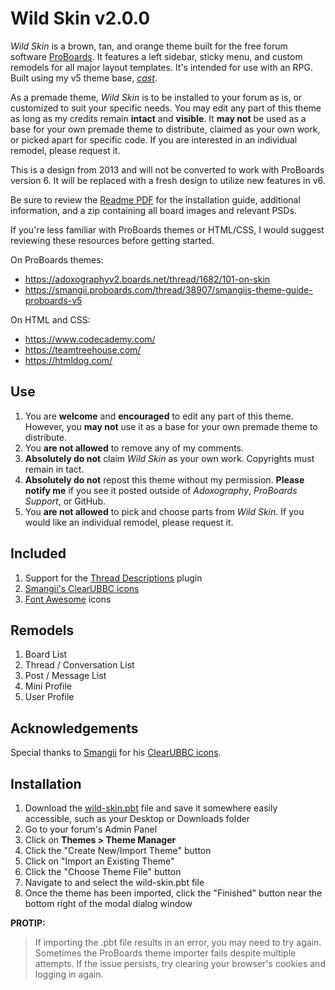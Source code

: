 # Wild Skin v2.0.0
*Wild Skin* is a brown, tan, and orange theme built for the free forum software [ProBoards](https://proboards.com/). It features a left sidebar, sticky menu, and custom remodels for all major layout templates. It's intended for use with an RPG. Built using my v5 theme base, [*cast*](https://github.com/ellimccale/pbt-cast).

As a premade theme, *Wild Skin* is to be installed to your forum as is, or customized to suit your specific needs. You may edit any part of this theme as long as my credits remain **intact** and **visible**. It **may not** be used as a base for your own premade theme to distribute, claimed as your own work, or picked apart for specific code. If you are interested in an individual remodel, please request it.

This is a design from 2013 and will not be converted to work with ProBoards version 6. It will be replaced with a fresh design to utilize new features in v6.

Be sure to review the [Readme PDF](wild-skin-readme.pdf) for the installation guide, additional information, and a zip containing all board images and relevant PSDs.

If you're less familiar with ProBoards themes or HTML/CSS, I would suggest reviewing these resources before getting started.

On ProBoards themes:
* https://adoxographyv2.boards.net/thread/1682/101-on-skin
* https://smangii.proboards.com/thread/38907/smangiis-theme-guide-proboards-v5

On HTML and CSS:
* https://www.codecademy.com/
* https://teamtreehouse.com/
* https://htmldog.com/

## Use
1. You are **welcome** and **encouraged** to edit any part of this theme. However, you **may not** use it as a base for your own premade theme to distribute.
2. You **are not allowed** to remove any of my comments.
3. **Absolutely do not** claim *Wild Skin* as your own work. Copyrights must remain in tact.
4. **Absolutely do not** repost this theme without my permission. **Please notify me** if you see it posted outside of *Adoxography*, *ProBoards Support*, or GitHub.
5. You **are not allowed** to pick and choose parts from *Wild Skin*. If you would like an individual remodel, please request it.

## Included
1. Support for the [Thread Descriptions](https://www.proboards.com/library/plugins/item/8) plugin
2. [Smangii's ClearUBBC icons](https://smangii.proboards.com/thread/38879/clearubbc-icons-perfect-any-theme)
3. [Font Awesome](https://fontawesome.com/) icons

## Remodels
1. Board List
2. Thread / Conversation List
3. Post / Message List
4. Mini Profile
5. User Profile

## Acknowledgements
Special thanks to [Smangii](https://smangii.proboards.com/user/1) for his [ClearUBBC icons](https://smangii.proboards.com/thread/38879/clearubbc-icons-perfect-any-theme).

## Installation
1. Download the [wild-skin.pbt](wild-skin.pbt) file and save it somewhere easily accessible, such as your Desktop or Downloads folder
2. Go to your forum's Admin Panel
3. Click on **Themes > Theme Manager**
4. Click the "Create New/Import Theme" button
5. Click on "Import an Existing Theme"
6. Click the "Choose Theme File" button
7. Navigate to and select the wild-skin.pbt file
8. Once the theme has been imported, click the "Finished" button near the bottom right of the modal dialog window

**PROTIP:**
> If importing the .pbt file results in an error, you may need to try again. Sometimes the ProBoards theme importer fails despite multiple attempts. If the issue persists, try clearing your browser's cookies and logging in again.

